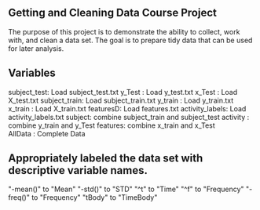 ## Getting and Cleaning Data Course Project
 The purpose of this project is to demonstrate the ability to collect, work with, and clean a data set. The goal is to prepare tidy data that can be used for later analysis.

## Variables
subject_test: Load subject_test.txt
y_Test : Load y_test.txt
x_Test : Load X_test.txt
subject_train: Load subject_train.txt
y_train : Load y_train.txt
x_train : Load X_train.txt
featuresD: Load features.txt
activity_labels: Load activity_labels.txt
subject: combine subject_train and subject_test
activity : combine y_train and y_Test
features: combine x_train and  x_Test	
AllData : Complete Data



## Appropriately labeled the data set with descriptive variable names.
"-mean()" to "Mean"
"-std()" to "STD"
"^t" to "Time"
"^f" to "Frequency"
"-freq()" to "Frequency"
"tBody" to  "TimeBody"
